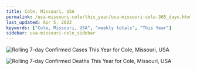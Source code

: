 ```yaml
---
title: Cole, Missouri, USA
permalink: /usa-missouri-cole/this_year/usa-missouri-cole-365_days.html
last_updated: Apr 5, 2022
keywords: ["Cole, Missouri, USA", "weekly totals", "This Year"]
sidebar: usa-missouri-cole_sidebar
---
```


![Rolling 7-day Confirmed Cases This Year for Cole, Missouri, USA](/covid_tracker/images/graphs/usa-missouri-cole-rolling_7_days_confirmed-365_days_graph.png)

![Rolling 7-day Confirmed Deaths This Year for Cole, Missouri, USA](/covid_tracker/images/graphs/usa-missouri-cole-rolling_7_days_deaths-365_days_graph.png)
